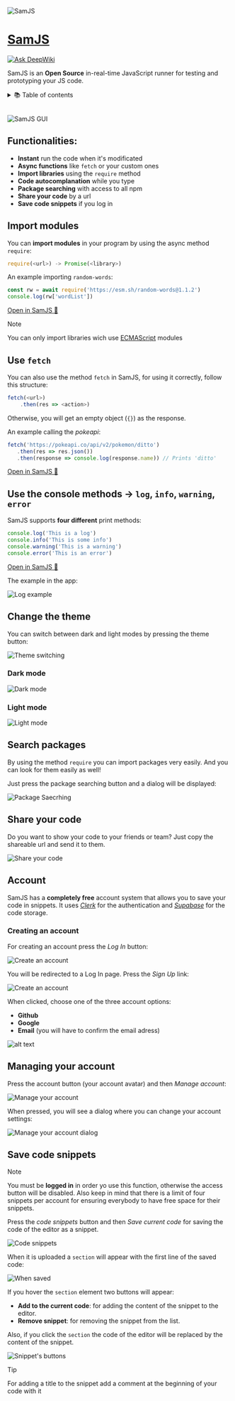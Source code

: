 ![SamJS](icon.png)

# [SamJS](https://samjs.vercel.app)

[![Ask DeepWiki](https://deepwiki.com/badge.svg)](https://deepwiki.com/Tecnosamba21/SamJS)

SamJS is an **Open Source** in-real-time JavaScript runner for
testing and prototyping your JS code.

<details>
  <summary>📚 Table of contents</summary>

- [SamJS](#samjs)
  - [Functionalities:](#functionalities)
  - [Import modules](#import-modules)
  - [Use `fetch`](#use-fetch)
  - [Use the console methods -\> `log`, `info`, `warning`, `error`](#use-the-console-methods---log-info-warning-error)
  - [Change the theme](#change-the-theme)
    - [Dark mode](#dark-mode)
    - [Light mode](#light-mode)
  - [Search packages](#search-packages)
  - [Share your code](#share-your-code)
  - [Account](#account)
    - [Creating an account](#creating-an-account)
  - [Managing your account](#managing-your-account)
  - [Save code snippets](#save-code-snippets)

</details>
<br>

![SamJS GUI](GUI.png)

## Functionalities:

- **Instant** run the code when it's modificated
- **Async functions** like `fetch` or your custom ones
- **Import libraries** using the `require` method
- **Code autocomplanation** while you type
- **Package searching** with access to all npm
- **Share your code** by a url
- **Save code snippets** if you log in

## Import modules

You can **import modules** in your program by using the async method `require`:

```javascript
require(<url>) -> Promise(<library>)
```

An example importing `random-words`:

```javascript
const rw = await require('https://esm.sh/random-words@1.1.2')
console.log(rw['wordList'])
```

[Open in SamJS 🔌](https://samjs.vercel.app?c=Y29uc3QlMjBydyUyMCUzRCUyMGF3YWl0JTIwcmVxdWlyZSgnaHR0cHMlM0ElMkYlMkZlc20uc2glMkZyYW5kb20td29yZHMlNDAxLjEuMicpJTBBY29uc29sZS5sb2cocnclNUInd29yZExpc3QnJTVEKQ==)

> [!NOTE]
> You can only import libraries wich use [ECMAScript](https://developer.mozilla.org/en-US/docs/Web/JavaScript/Guide/Modules) modules

## Use `fetch`

You can also use the method `fetch` in SamJS, for using it correctly, follow this structure:

```javascript
fetch(<url>)
    .then(res => <action>)
```

Otherwise, you will get an empty object (`{}`) as the response.

An example calling the *pokeapi*:

```javascript
fetch('https://pokeapi.co/api/v2/pokemon/ditto')
   .then(res => res.json())
   .then(response => console.log(response.name)) // Prints 'ditto'
```

[Open in SamJS 🔌](https://samjs.vercel.app?c=ZmV0Y2goJ2h0dHBzJTNBJTJGJTJGcG9rZWFwaS5jbyUyRmFwaSUyRnYyJTJGcG9rZW1vbiUyRmRpdHRvJyklMEElMjAlMjAlMjAudGhlbihyZXMlMjAlM0QlM0UlMjByZXMuanNvbigpKSUwQSUyMCUyMCUyMC50aGVuKHJlc3BvbnNlJTIwJTNEJTNFJTIwY29uc29sZS5sb2cocmVzcG9uc2UubmFtZSkp)

## Use the console methods -> `log`, `info`, `warning`, `error`

SamJS supports **four different** print methods:

```javascript
console.log('This is a log')
console.info('This is some info')
console.warning('This is a warning')
console.error('This is an error')
```

[Open in SamJS 🔌](https://samjs.vercel.app?c=Y29uc29sZS5sb2coJ1RoaXMlMjBpcyUyMGElMjBsb2cnKSUwQWNvbnNvbGUuaW5mbygnVGhpcyUyMGlzJTIwc29tZSUyMGluZm8nKSUwQWNvbnNvbGUud2FybmluZygnVGhpcyUyMGlzJTIwYSUyMHdhcm5pbmcnKSUwQWNvbnNvbGUuZXJyb3IoJ1RoaXMlMjBpcyUyMGFuJTIwZXJyb3InKQ==)

The example in the app:

![Log example](image.png)

## Change the theme

You can switch between dark and light modes by pressing the theme button:

![Theme switching](image-1.png)

### Dark mode

![Dark mode](DarkMode.png)

### Light mode

![Light mode](image-3.png)

## Search packages

By using the method `require` you can import packages very easily. And you can look for them easily as well!

Just press the package searching button and a dialog will be displayed:

![Package Saecrhing](./PackageSearching.png)

## Share your code

Do you want to show your code to your friends or team? Just copy the shareable url and send it to them.

![Share your code](./ShareCode.png)

## Account

SamJS has a **completely free** account system that allows you to save your code in snippets. It uses *[Clerk](https://clerk.com)* for the authentication and *[Supabase](https://supabase.com)* for the code storage.

### Creating an account

For creating an account press the *Log In* button:

![Create an account](./CreateAnAccountButton.png)

You will be redirected to a Log In page. Press the *Sign Up* link:

![Create an account](./CreateAnAccountLink.png)

When clicked, choose one of the three account options:

- **Github**
- **Google**
- **Email** (you will have to confirm the email adress)

![alt text](./CreateAnAccountChooseAnOption.png)

## Managing your account

Press the account button (your account avatar) and then *Manage account*:

![Manage your account](./ManageYourAccountButton.png)

When pressed, you will see a dialog where you can change your account settings:

![Manage your account dialog](./ManageYourAccountDialog.png)

## Save code snippets

> [!NOTE]
> You must be **logged in** in order yo use this function, otherwise the access button will be disabled. Also keep in mind that there is a limit of four snippets per account for ensuring everybody to have free space for their snippets.

Press the *code snippets* button and then *Save current code* for saving the code of the editor as a snippet.

![Code snippets](./CodeSnippetsSave.png)

When it is uploaded a `section` will appear with the first line of the saved code:

![When saved](./CodeSnippetsSaved.png)

If you hover the `section` element two buttons will appear:

- **Add to the current code**: for adding the content of the snippet to the editor.
- **Remove snippet**: for removing the snippet from the list.

Also, if you click the `section` the code of the editor will be replaced by the content of the snippet.

![Snippet's buttons](./CodeSnippetsButtons.png)

> [!TIP]
> For adding a title to the snippet add a comment at the beginning of your code with it